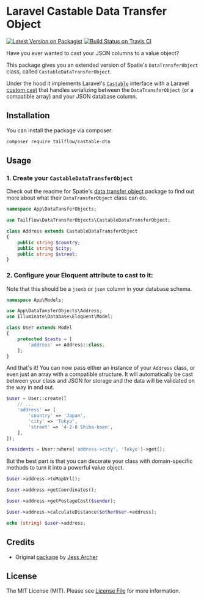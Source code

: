 # Laravel Castable Data Transfer Object

[![Latest Version on Packagist](https://img.shields.io/packagist/v/tailflow/castable-dto.svg)](https://packagist.org/packages/tailflow/castable-dto)
[![Build Status on Travis CI](https://img.shields.io/github/workflow/status/tailflow/castable-dto/default)](https://github.com/tailflow/castable-dto/actions)

Have you ever wanted to cast your JSON columns to a value object?

This package gives you an extended version of Spatie's `DataTransferObject` class, called `CastableDataTransferObject`.

Under the hood it implements Laravel's [`Castable`](https://laravel.com/docs/8.x/eloquent-mutators#castables) interface with a Laravel [custom cast](https://laravel.com/docs/7.x/eloquent-mutators#custom-casts) that handles serializing between the `DataTransferObject` (or a compatible array) and your JSON database column.

## Installation

You can install the package via composer:

```bash
composer require tailflow/castable-dto
```

## Usage

### 1. Create your `CastableDataTransferObject`

Check out the readme for Spatie's [data transfer object](https://github.com/spatie/data-transfer-object) package to find out more about what their `DataTransferObject` class can do.

``` php
namespace App\DataTansferObjects;

use Tailflow\DataTransferObjects\CastableDataTransferObject;

class Address extends CastableDataTransferObject
{
    public string $country;
    public string $city;
    public string $street;
}
```

### 2. Configure your Eloquent attribute to cast to it:

Note that this should be a `jsonb` or `json` column in your database schema.

```php
namespace App\Models;

use App\DataTansferObjects\Address;
use Illuminate\Database\Eloquent\Model;

class User extends Model
{
    protected $casts = [
        'address' => Address::class,
    ];
}
```

And that's it! You can now pass either an instance of your `Address` class, or even just an array with a compatible structure. It will automatically be cast between your class and JSON for storage and the data will be validated on the way in and out.

```php
$user = User::create([
    // ...
    'address' => [
        'country' => 'Japan',
        'city' => 'Tokyo',
        'street' => '4-2-8 Shiba-koen',
    ],
]);

$residents = User::where('address->city', 'Tokyo')->get();
```

But the best part is that you can decorate your class with domain-specific methods to turn it into a powerful value object.

```php
$user->address->toMapUrl();

$user->address->getCoordinates();

$user->address->getPostageCost($sender);

$user->address->calculateDistance($otherUser->address);

echo (string) $user->address;
```

## Credits

- Original [package](https://github.com/jessarcher/laravel-castable-data-transfer-object) by [Jess Archer](https://github.com/jessarcher)

## License

The MIT License (MIT). Please see [License File](LICENSE.md) for more information.